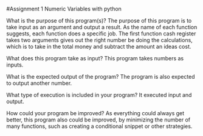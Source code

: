 #Assignment 1
Numeric Variables with python 

What is the purpose of this program(s)?
The purpose of this program is to take input as an argument and output a result. 
As the name of each function suggests, each function does a specific job. The first function cash register takes two arguments gives out the right number be doing the calculations, which is to take in the total money and subtract the amount an ideas cost. 

What does this program take as input?
This program takes numbers as inputs. 

What is the expected output of the program?
The program is also expected to output another number. 

What type of execution is included in your program?
It executed input and output. 

How could your program be improved?
 As everything could always get better, this program also could be improved, by minimizing the number of many functions, such as creating a conditional snippet or other strategies. 
